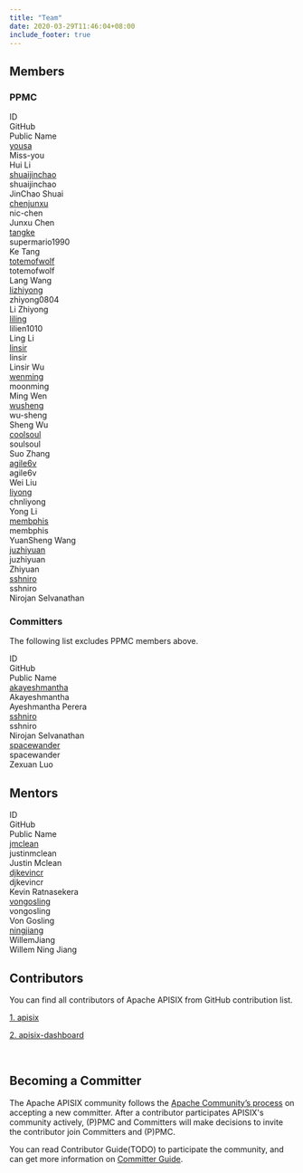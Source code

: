 ```yaml
---
title: "Team"
date: 2020-03-29T11:46:04+08:00
include_footer: true
---
```


<div class="downloads">
  <section>
    <h2 class="title">Members</h2>
    <p class="description"></p>
    <h3 class="subtitle">PPMC</h3>
    <div class="table-container" role="table" aria-label="Destinations">
      <div class="flex-table header" role="rowgroup">
        <div class="flex-row first" role="columnheader">ID</div>
        <div class="flex-row" role="columnheader">GitHub</div>
        <div class="flex-row" role="columnheader">Public Name</div>
      </div>
      <div class="flex-table row" role="rowgroup">
        <div class="flex-row" role="cell">
          <a href="https://whimsy.apache.org/roster/committer/yousa" target="_blank">yousa</a>
        </div>
        <div class="flex-row first" role="cell"><span class="flag-icon flag-icon-gb"></span>Miss-you</div>
        <div class="flex-row" role="cell">Hui Li</div>
      </div>
      <div class="flex-table row" role="rowgroup">
        <div class="flex-row" role="cell">
          <a href="https://whimsy.apache.org/roster/committer/shuaijinchao" target="_blank">shuaijinchao</a>
        </div>
        <div class="flex-row first" role="cell"><span class="flag-icon flag-icon-gb"></span>shuaijinchao</div>
        <div class="flex-row" role="cell">JinChao Shuai</div>
      </div>
      <div class="flex-table row" role="rowgroup">
        <div class="flex-row" role="cell">
          <a href="https://whimsy.apache.org/roster/committer/chenjunxu" target="_blank">chenjunxu</a>
        </div>
        <div class="flex-row first" role="cell"><span class="flag-icon flag-icon-gb"></span>nic-chen</div>
        <div class="flex-row" role="cell">Junxu Chen</div>
      </div>
      <div class="flex-table row" role="rowgroup">
        <div class="flex-row" role="cell">
          <a href="https://whimsy.apache.org/roster/committer/tangke" target="_blank">tangke</a>
        </div>
        <div class="flex-row first" role="cell"><span class="flag-icon flag-icon-gb"></span>supermario1990</div>
        <div class="flex-row" role="cell">Ke Tang</div>
      </div>
      <div class="flex-table row" role="rowgroup">
        <div class="flex-row" role="cell">
          <a href="https://whimsy.apache.org/roster/committer/totemofwolf" target="_blank">totemofwolf</a>
        </div>
        <div class="flex-row first" role="cell"><span class="flag-icon flag-icon-gb"></span>totemofwolf</div>
        <div class="flex-row" role="cell">Lang Wang</div>
      </div>
      <div class="flex-table row" role="rowgroup">
        <div class="flex-row" role="cell">
          <a href="https://whimsy.apache.org/roster/committer/lizhiyong" target="_blank">lizhiyong</a>
        </div>
        <div class="flex-row first" role="cell"><span class="flag-icon flag-icon-gb"></span>zhiyong0804</div>
        <div class="flex-row" role="cell">Li Zhiyong</div>
      </div>
      <div class="flex-table row" role="rowgroup">
        <div class="flex-row" role="cell">
          <a href="https://whimsy.apache.org/roster/committer/liling" target="_blank">liling</a>
        </div>
        <div class="flex-row first" role="cell"><span class="flag-icon flag-icon-gb"></span>lilien1010</div>
        <div class="flex-row" role="cell">Ling Li</div>
      </div>
      <div class="flex-table row" role="rowgroup">
        <div class="flex-row" role="cell">
          <a href="https://whimsy.apache.org/roster/committer/linsir" target="_blank">linsir</a>
        </div>
        <div class="flex-row first" role="cell"><span class="flag-icon flag-icon-gb"></span>linsir</div>
        <div class="flex-row" role="cell">Linsir Wu</div>
      </div>
      <div class="flex-table row" role="rowgroup">
        <div class="flex-row" role="cell">
          <a href="https://whimsy.apache.org/roster/committer/wenming" target="_blank">wenming</a>
        </div>
        <div class="flex-row first" role="cell"><span class="flag-icon flag-icon-gb"></span>moonming</div>
        <div class="flex-row" role="cell">Ming Wen</div>
      </div>
      <div class="flex-table row" role="rowgroup">
        <div class="flex-row" role="cell">
          <a href="https://whimsy.apache.org/roster/committer/wusheng" target="_blank">wusheng</a>
        </div>
        <div class="flex-row first" role="cell"><span class="flag-icon flag-icon-gb"></span>wu-sheng</div>
        <div class="flex-row" role="cell">Sheng Wu</div>
      </div>
      <div class="flex-table row" role="rowgroup">
        <div class="flex-row" role="cell">
          <a href="https://whimsy.apache.org/roster/committer/coolsoul" target="_blank">coolsoul</a>
        </div>
        <div class="flex-row first" role="cell"><span class="flag-icon flag-icon-gb"></span>soulsoul</div>
        <div class="flex-row" role="cell">Suo Zhang</div>
      </div>
      <div class="flex-table row" role="rowgroup">
        <div class="flex-row" role="cell">
          <a href="https://whimsy.apache.org/roster/committer/agile6v" target="_blank">agile6v</a>
        </div>
        <div class="flex-row first" role="cell"><span class="flag-icon flag-icon-gb"></span>agile6v</div>
        <div class="flex-row" role="cell">Wei Liu</div>
      </div>
      <div class="flex-table row" role="rowgroup">
        <div class="flex-row" role="cell">
          <a href="https://whimsy.apache.org/roster/committer/liyong" target="_blank">liyong</a>
        </div>
        <div class="flex-row first" role="cell"><span class="flag-icon flag-icon-gb"></span>chnliyong</div>
        <div class="flex-row" role="cell">Yong Li</div>
      </div>
      <div class="flex-table row" role="rowgroup">
        <div class="flex-row" role="cell">
          <a href="https://whimsy.apache.org/roster/committer/membphis" target="_blank">membphis</a>
        </div>
        <div class="flex-row first" role="cell"><span class="flag-icon flag-icon-gb"></span>membphis</div>
        <div class="flex-row" role="cell">YuanSheng Wang</div>
      </div>
      <div class="flex-table row" role="rowgroup">
        <div class="flex-row" role="cell">
          <a href="https://whimsy.apache.org/roster/committer/juzhiyuan" target="_blank">juzhiyuan</a>
        </div>
        <div class="flex-row first" role="cell"><span class="flag-icon flag-icon-gb"></span>juzhiyuan</div>
        <div class="flex-row" role="cell">Zhiyuan</div>
      </div>
      <div class="flex-table row" role="rowgroup">
        <div class="flex-row" role="cell">
          <a href="https://whimsy.apache.org/roster/committer/sshniro" target="_blank">sshniro</a>
        </div>
        <div class="flex-row first" role="cell"><span class="flag-icon flag-icon-gb"></span>sshniro</div>
        <div class="flex-row" role="cell">Nirojan Selvanathan</div>
      </div>
    </div>
    <h3 class="subtitle">Committers</h3>
    <p class="description">The following list excludes PPMC members above.</p>
    <div class="table-container" role="table" aria-label="Destinations">
      <div class="flex-table header" role="rowgroup">
        <div class="flex-row first" role="columnheader">ID</div>
        <div class="flex-row" role="columnheader">GitHub</div>
        <div class="flex-row" role="columnheader">Public Name</div>
      </div>
      <div class="flex-table row" role="rowgroup">
        <div class="flex-row" role="cell">
          <a href="https://whimsy.apache.org/roster/committer/akayeshmantha" target="_blank">akayeshmantha</a>
        </div>
        <div class="flex-row first" role="cell"><span class="flag-icon flag-icon-gb"></span>Akayeshmantha</div>
        <div class="flex-row" role="cell">Ayeshmantha Perera</div>
      </div>
      <div class="flex-table row" role="rowgroup">
        <div class="flex-row" role="cell">
          <a href="https://whimsy.apache.org/roster/committer/sshniro" target="_blank">sshniro</a>
        </div>
        <div class="flex-row first" role="cell"><span class="flag-icon flag-icon-gb"></span>sshniro</div>
        <div class="flex-row" role="cell">Nirojan Selvanathan</div>
      </div>
      <div class="flex-table row" role="rowgroup">
        <div class="flex-row" role="cell">
          <a href="https://whimsy.apache.org/roster/committer/spacewander" target="_blank">spacewander</a>
        </div>
        <div class="flex-row first" role="cell"><span class="flag-icon flag-icon-gb"></span>spacewander</div>
        <div class="flex-row" role="cell">Zexuan Luo</div>
      </div>
    </div>
  </section>
  <section>
    <h2 class="title">Mentors</h2>
    <div class="table-container" role="table" aria-label="Destinations">
      <div class="flex-table header" role="rowgroup">
        <div class="flex-row first" role="columnheader">ID</div>
        <div class="flex-row" role="columnheader">GitHub</div>
        <div class="flex-row" role="columnheader">Public Name</div>
      </div>
      <div class="flex-table row" role="rowgroup">
        <div class="flex-row" role="cell">
          <a href="https://whimsy.apache.org/roster/committer/jmclean" target="_blank">jmclean</a>
        </div>
        <div class="flex-row first" role="cell"><span class="flag-icon flag-icon-gb"></span>justinmclean</div>
        <div class="flex-row" role="cell">Justin Mclean</div>
      </div>
      <div class="flex-table row" role="rowgroup">
        <div class="flex-row" role="cell">
          <a href="https://whimsy.apache.org/roster/committer/djkevincr" target="_blank">djkevincr</a>
        </div>
        <div class="flex-row first" role="cell"><span class="flag-icon flag-icon-gb"></span>djkevincr</div>
        <div class="flex-row" role="cell">Kevin Ratnasekera</div>
      </div>
      <div class="flex-table row" role="rowgroup">
        <div class="flex-row" role="cell">
          <a href="https://whimsy.apache.org/roster/committer/vongosling" target="_blank">vongosling</a>
        </div>
        <div class="flex-row first" role="cell"><span class="flag-icon flag-icon-gb"></span>vongosling</div>
        <div class="flex-row" role="cell">Von Gosling</div>
      </div>
      <div class="flex-table row" role="rowgroup">
        <div class="flex-row" role="cell">
          <a href="https://whimsy.apache.org/roster/committer/ningjiang" target="_blank">ningjiang</a>
        </div>
        <div class="flex-row first" role="cell"><span class="flag-icon flag-icon-gb"></span>WillemJiang</div>
        <div class="flex-row" role="cell">Willem Ning Jiang</div>
      </div>
    </div>
  </section>
  <section>
    <h2 class="title">Contributors</h2>
    <p class="description">You can find all contributors of Apache APISIX from GitHub contribution list.</p>
    <p class="description">
      <a href="https://github.com/apache/incubator-apisix/graphs/contributors">1. apisix</a>
    </p>
    <p class="description">
      <a href="https://github.com/apache/incubator-apisix-dashboard/graphs/contributors">2. apisix-dashboard</a>
    </p>
  </section>
  <p class="description">&nbsp;</p>
  <section>
    <h2 class="title">Becoming a Committer</h2>
    <p class="description">
      The Apache APISIX community follows the <a href="http://community.apache.org/newcommitter.html">Apache Community’s process</a> on accepting a new committer. After a contributor participates APISIX's community actively, (P)PMC and Committers will make decisions to invite the contributor join Committers and (P)PMC.
    </p>
    <p>You can read Contributor Guide(TODO) to participate the community, and can get more information on <a href="/contribute/committer/">Committer Guide</a>.</p>
  </section>
</div>